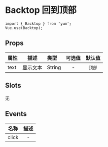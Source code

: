 # Backtop 回到顶部

```JS
import { Backtop } from 'yum';
Vue.use(Backtop);
```


## Props

| 属性 | 描述 | 类型 | 可选值 | 默认值 |
| - | :-: | :- | :-: | :-: |
| text | 显示文本 | String | - | `顶部` |


## Slots

无


## Events

| 名称 | 描述 |
| :-: | :-: |
| click | - |
